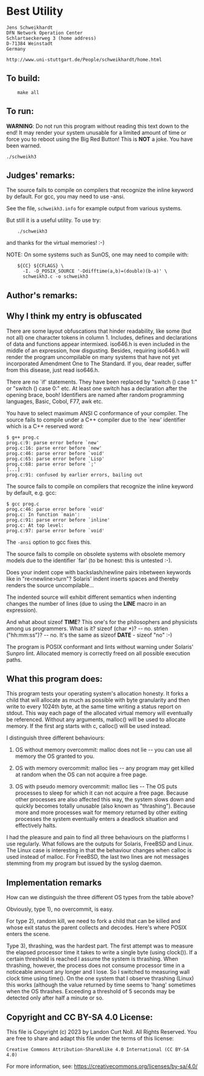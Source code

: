 # Best Utility

    Jens Schweikhardt
    DFN Network Operation Center
    Schlartaeckerweg 3 (home address)
    D-71384 Weinstadt
    Germany

    http://www.uni-stuttgart.de/People/schweikhardt/home.html

## To build:

        make all

## To run:

**WARNING**: Do not run this program without reading this text down to the end!
It may render your system unusable for a limited amount of time
or force you to reboot using the Big Red Button!  This is **NOT** a joke.
You have been warned.  

	./schweikh3


## Judges' remarks:

The source fails to compile on compilers that recognize the inline
keyword by default.  For gcc, you may need to use -ansi.

See the file, `schweikh3.info` for example output from various systems.

But still it is a useful utility.  To use try:

	    ./schweikh3

and thanks for the virtual memories!  :-)

NOTE: On some systems such as SunOS, one may need to compile with:

	    ${CC} ${CFLAGS} \
	      -I. -D_POSIX_SOURCE '-Ddifftime(a,b)=(double)(b-a)' \
	      schweikh3.c -o schweikh3

## Author's remarks:

Why I think my entry is obfuscated
----------------------------------

There are some layout obfuscations that hinder readability, like
some (but not all) one character tokens in column 1. Includes,
defines and declarations of data and functions appear intermixed.
iso646.h is even included in the middle of an expression, how
disgusting. Besides, requiring iso646.h will render the program
uncompilable on many systems that have not yet incorporated
Amendment One to The Standard.  If you, dear reader, suffer from
this disease, just read iso646.h.

There are no `if' statements. They have been replaced by
"switch () case 1:" or "switch () case 0:" etc. At least one
switch has a declaration after the opening brace, booh!
Identifiers are named after random programming languages, Basic,
Cobol, F77, awk etc.

You have to select maximum ANSI C conformance of your
compiler. The source fails to compile under a C++ compiler due to
the `new' identifier which is a C++ reserved word:

	$ g++ prog.c
	prog.c:9: parse error before `new'
	prog.c:16: parse error before `new'
	prog.c:46: parse error before `void'
	prog.c:65: parse error before `Lisp'
	prog.c:68: parse error before `;'
	[...]
	prog.c:91: confused by earlier errors, bailing out

The source fails to compile on compilers that recognize the inline
keyword by default, e.g. gcc:

	$ gcc prog.c
	prog.c:46: parse error before `void'
	prog.c: In function `main':
	prog.c:91: parse error before `inline'
	prog.c: At top level:
	prog.c:97: parse error before `void'

The `-ansi` option to gcc fixes this.

The source fails to compile on obsolete systems with obsolete
memory models due to the identifier `far' (to be honest: this is
untested :-).

Does your indent cope with backslash/newline pairs inbetween
keywords like in "re\<newline>turn"? Solaris' indent inserts spaces 
and thereby renders the source uncompilable...

The indented source will exhibit different semantics when indenting
changes the number of lines (due to using the __LINE__ macro in an
expression).

And what about sizeof __TIME__?  This one's for the philosophers 
and physicists among us programmers. What is it? sizeof (char *)? -- no.
strlen ("hh:mm:ss")? -- no. It's the same as sizeof __DATE__ -
sizeof "no" :-)

The program is POSIX conformant and lints without warning under
Solaris' Sunpro lint. Allocated memory is correctly freed on all
possible execution paths.

What this program does:
----------------------

This program tests your operating system's allocation honesty. It
forks a child that will allocate as much as possible with byte
granularity and then write to every 1024th byte, at the same time
writing a status report on stdout. This way each page of the
allocated virtual memory will eventually be referenced. Without
any arguments, malloc() will be used to allocate memory. If the
first arg starts with c, calloc() will be used instead.

I distinguish three different behaviours:

1. OS without memory overcommit: malloc does not lie -- you can use all memory
the OS granted to you.

2. OS with memory overcommit: malloc lies -- any program may get killed at
random when the OS can not acquire a free page.

3. OS with pseudo memory overcommit: malloc lies -- The OS puts processes to
sleep for which it can not acquire a free page. Because other processes are also
affected this way, the system slows down and quickly becomes totally unusable
(also known as "thrashing"). Because more and more processes wait for memory
returned by other exiting processes the system eventually enters a deadlock
situation and effectively halts.

I had the pleasure and pain to find all three behaviours on the
platforms I use regularly. What follows are the outputs for
Solaris, FreeBSD and Linux. The Linux case is interesting in that
the behaviour changes when calloc is used instead of malloc.
For FreeBSD, the last two lines are not messages stemming from
my program but issued by the syslog daemon.

Implementation remarks
----------------------

How can we distinguish the three different OS types from the
table above?

Obviously, type 1), no overcommit, is easy.

For type 2), random kill, we need to fork a child that can be killed
and whose exit status the parent collects and decodes. Here's
where POSIX enters the scene.

Type 3), thrashing, was the hardest part. The first attempt was to
measure the elapsed processor time it takes to write a single byte
(using clock()). If a certain threshold is reached I assume the
system is thrashing. When thrashing, however, the process does not
consume processor time in a noticeable amount any longer and I lose.
So I switched to measuring wall clock time using time(). On the one
system that I observe thrashing (Linux) this works (although the
value returned by time seems to 'hang' sometimes when the OS thrashes.
Exceeding a threshold of 5 seconds may be detected only after half a
minute or so.

## Copyright and CC BY-SA 4.0 License:

This file is Copyright (c) 2023 by Landon Curt Noll.  All Rights Reserved.
You are free to share and adapt this file under the terms of this license:

    Creative Commons Attribution-ShareAlike 4.0 International (CC BY-SA 4.0)

For more information, see: https://creativecommons.org/licenses/by-sa/4.0/

